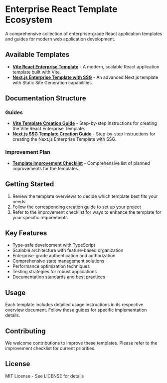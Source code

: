 # Enterprise React Template Ecosystem

A comprehensive collection of enterprise-grade React application templates and guides for modern web application development.

## Available Templates

- [**Vite React Enterprise Template**](./docs/vite/VITE-OVERVIEW.md) - A modern, scalable React application template built with Vite.
- [**Next.js Enterprise Template with SSG**](./docs/nextjs/NEXTJS-OVERVIEW.md) - An advanced Next.js template with Static Site Generation capabilities.

## Documentation Structure

### Guides
- [**Vite Template Creation Guide**](./PROJECT-CREATION-GUIDE.md) - Step-by-step instructions for creating the Vite React Enterprise Template.
- [**Next.js SSG Template Creation Guide**](./NEXTJS-SSG-CREATION-GUIDE.md) - Step-by-step instructions for creating the Next.js Enterprise Template with SSG.

### Improvement Plan
- [**Template Improvement Checklist**](./TODO-IMPROVEMENTS.md) - Comprehensive list of planned improvements for the templates.

## Getting Started

1. Review the template overviews to decide which template best fits your needs
2. Follow the corresponding creation guide to set up your project
3. Refer to the improvement checklist for ways to enhance the template for your specific requirements

## Key Features

- Type-safe development with TypeScript
- Scalable architecture with feature-based organization
- Enterprise-grade authentication and authorization
- Comprehensive state management solutions
- Performance optimization techniques
- Testing strategies for robust applications
- Documentation standards and best practices

## Usage

Each template includes detailed usage instructions in its respective overview document. Follow those guides for specific implementation details.

## Contributing

We welcome contributions to improve these templates. Please refer to the improvement checklist for current priorities.

## License

MIT License - See LICENSE for details
